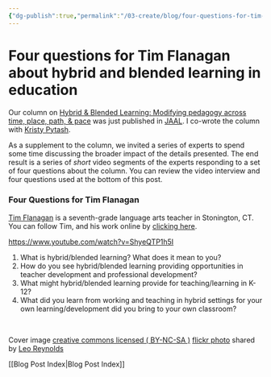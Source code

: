 ```yaml
---
{"dg-publish":true,"permalink":"/03-create/blog/four-questions-for-tim-flanagan-about-hybrid-and-blended-learning-in-education/","tags":["blended-learning","hybrid-learning","jaal"]}
---
```


# Four questions for Tim Flanagan about hybrid and blended learning in education

Our column on [Hybrid & Blended Learning: Modifying pedagogy across time, place, path, & pace](http://wiobyrne.com/hybrid-blended-learning-modifying-pedagogy-across-time-place-path-and-pace/) was just published in [JAAL](http://onlinelibrary.wiley.com/doi/10.1002/jaal.463/abstract). I co-wrote the column with [Kristy Pytash](https://twitter.com/kpytash).

As a supplement to the column, we invited a series of experts to spend some time discussing the broader impact of the details presented. The end result is a series of _short_ video segments of the experts responding to a set of four questions about the column. You can review the video interview and four questions used at the bottom of this post.

### Four Questions for Tim Flanagan

[Tim Flanagan](https://twitter.com/tflanagan01) is a seventh-grade language arts teacher in Stonington, CT. You can follow Tim, and his work online by [clicking here](http://timflanagan.flavors.me/).

https://www.youtube.com/watch?v=ShyeQTP1h5I

1. What is hybrid/blended learning? What does it mean to you?
2. How do you see hybrid/blended learning providing opportunities in teacher development and professional development?
3. What might hybrid/blended learning provide for teaching/learning in K-12?
4. What did you learn from working and teaching in hybrid settings for your own learning/development did you bring to your own classroom?

 

Cover image [creative commons licensed ( BY-NC-SA )](http://creativecommons.org/licenses/by-nc-sa/2.0/) [flickr photo](http://flickr.com/photos/lwr/13421955434 "Question Mark") shared by [Leo Reynolds](http://flickr.com/people/lwr)

[[Blog Post Index\|Blog Post Index]]